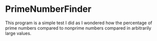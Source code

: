 # PrimeNumberFinder

This program is a simple test I did as I wondered how the percentage of prime numbers compared to nonprime numbers compared in arbitrarily large values. 
